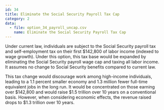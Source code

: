 ```yaml
---
id: 34
title: Eliminate the Social Security Payroll Tax Cap
category: 2
data:
  - file: option_34_payroll_uncap.csv
    name: Eliminate the Social Security Payroll Tax Cap
---
```


Under current law, individuals are subject to the Social Security payroll tax and self-employment tax on their first $142,800 of labor income (indexed to wage growth). Under this option, this tax base would be expanded by eliminating the Social Security payroll wage cap and taxing all labor income. It assumes no change to Social Security benefits compared to current law.

This tax change would discourage work among high-income individuals, leading to a 1.1 percent smaller economy and 1.3 million fewer full-time equivalent jobs in the long run. It would be concentrated on those earning over $142,800 and would raise $1.5 trillion over 10 years on a conventional basis. However, when considering economic effects, the revenue raised drops to $1.3 trillion over 10 years.